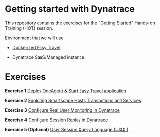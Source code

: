 # Getting started with Dynatrace
This repository contains the exercises for the "Getting Started" Hands-on Training (HOT) session.

Environment that we will use

* [Dockerized Easy Travel](https://github.com/Dynatrace/easyTravel-Docker)

* Dynatrace SaaS/Managed instance

# Exercises

**Exercise 1** [Deploy OneAgent & Start Easy Travel application](/ex1)

**Exercise 2** [Exploring Smartscape,Hosts,Transactions and Services](/ex2)

**Exercise 3** [Configure Real User Monitoring in Dynatrace](/ex3)

**Exercise 4** [Configure Session Replay in Dynatrace](/ex4)

**Exercise 5 (Optional)** [User Session Query Language (USQL)](/ex5)
